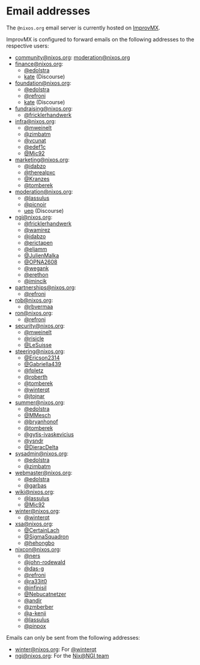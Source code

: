 # Email addresses

The `@nixos.org` email server is currently hosted on [ImprovMX](https://improvmx.com/).

ImprovMX is configured to forward emails on the following addresses to the respective users:
- community@nixos.org: moderation@nixos.org
- finance@nixos.org:
  - [@edolstra](https://github.com/edolstra)
  - [kate](https://discourse.nixos.org/u/kate) (Discourse)
- foundation@nixos.org:
  - [@edolstra](https://github.com/edolstra)
  - [@refroni](https://github.com/refroni)
  - [kate](https://discourse.nixos.org/u/kate) (Discourse)
- fundraising@nixos.org:
  - [@fricklerhandwerk](https://github.com/fricklerhandwerk)
- infra@nixos.org:
  - [@mweinelt](https://github.com/mweinelt)
  - [@zimbatm](https://github.com/zimbatm)
  - [@vcunat](https://github.com/vcunat)
  - [@edef1c](https://github.com/edef1c)
  - [@Mic92](https://github.com/Mic92)
- marketing@nixos.org:
  - [@idabzo](https://github.com/idabzo)
  - [@therealpxc](https://github.com/therealpxc)
  - [@Kranzes](https://github.com/Kranzes)
  - [@tomberek](https://github.com/tomberek)
- moderation@nixos.org:
  - [@lassulus](https://github.com/lassulus)
  - [@picnoir](https://github.com/picnoir)
  - [uep](https://discourse.nixos.org/u/uep) (Discourse)
- ngi@nixos.org:
  - [@fricklerhandwerk](https://github.com/fricklerhandwerk)
  - [@wamirez](https://github.com/wamirez)
  - [@idabzo](https://github.com/idabzo)
  - [@erictapen](https://github.com/erictapen)
  - [@eljamm](https://github.com/eljamm)
  - [@JulienMalka](https://github.com/JulienMalka)
  - [@OPNA2608](https://github.com/OPNA2608)
  - [@wegank](https://github.com/wegank)
  - [@erethon](https://github.com/erethon)
  - [@imincik](https://github.com/imincik)
- partnerships@nixos.org:
  - [@refroni](https://github.com/refroni)
- rob@nixos.org:
  - [@rbvermaa](https://github.com/rbvermaa)
- ron@nixos.org:
  - [@refroni](https://github.com/refroni)
- security@nixos.org:
  - [@mweinelt](https://github.com/mweinelt)
  - [@risicle](https://github.com/risicle)
  - [@LeSuisse](https://github.com/LeSuisse)
- steering@nixos.org:
  - [@Ericson2314](https://github.com/Ericson2314)
  - [@Gabriella439](https://github.com/Gabriella439)
  - [@fpletz](https://github.com/fpletz)
  - [@roberth](https://github.com/roberth)
  - [@tomberek](https://github.com/tomberek)
  - [@winterqt](https://github.com/winterqt)
  - [@jtojnar](https://github.com/jtojnar)
- summer@nixos.org:
  - [@edolstra](https://github.com/edolstra)
  - [@MMesch](https://github.com/MMesch)
  - [@bryanhonof](https://github.com/bryanhonof)
  - [@tomberek](https://github.com/tomberek)
  - [@gytis-ivaskevicius](https://github.com/gytis-ivaskevicius)
  - [@ysndr](https://github.com/ysndr)
  - [@DieracDelta](https://github.com/DieracDelta)
- sysadmin@nixos.org:
  - [@edolstra](https://github.com/edolstra)
  - [@zimbatm](https://github.com/zimbatm)
- webmaster@nixos.org:
  - [@edolstra](https://github.com/edolstra)
  - [@garbas](https://github.com/garbas)
- wiki@nixos.org:
  - [@lassulus](https://github.com/lassulus)
  - [@Mic92](https://github.com/Mic92)
- winter@nixos.org:
  - [@winterqt](https://github.com/winterqt)
- xsa@nixos.org:
  - [@CertainLach](https://github.com/CertainLach)
  - [@SigmaSquadron](https://github.com/SigmaSquadron)
  - [@hehongbo](https://github.com/hehongbo)
- nixcon@nixos.org:
  - [@ners](https://github.com/ners)
  - [@john-rodewald](https://github.com/john-rodewald)
  - [@das-g](https://github.com/das-g)
  - [@refroni](https://github.com/refroni)
  - [@ra33it0](https://github.com/ra33it0)
  - [@infinisil](https://github.com/infinisil)
  - [@Nebucatnetzer](https://github.com/Nebucatnetzer)
  - [@andir](https://github.com/andir)
  - [@zmberber](https://github.com/zmberber)
  - [@a-kenji](https://github.com/a-kenji)
  - [@lassulus](https://github.com/lassulus)
  - [@pinpox](https://github.com/pinpox)

Emails can only be sent from the following addresses:
- winter@nixos.org: For [@winterqt](https://github.com/winterqt)
- ngi@nixos.org: For the [Nix@NGI team](https://discourse.nixos.org/t/nix-ngi-making-open-source-software-run-smoothly/59229)
